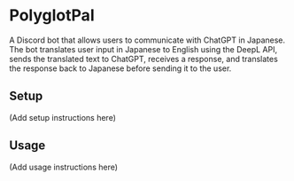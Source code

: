 # PolyglotPal

A Discord bot that allows users to communicate with ChatGPT in Japanese. The bot translates user input in Japanese to English using the DeepL API, sends the translated text to ChatGPT, receives a response, and translates the response back to Japanese before sending it to the user.

## Setup

(Add setup instructions here)

## Usage

(Add usage instructions here)
